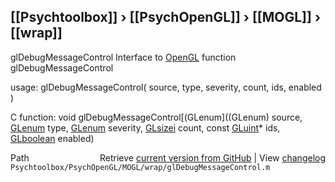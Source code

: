 ## [[Psychtoolbox]] &#8250; [[PsychOpenGL]] &#8250; [[MOGL]] &#8250; [[wrap]]

glDebugMessageControl  Interface to [OpenGL](OpenGL) function glDebugMessageControl  
  
usage:  glDebugMessageControl( source, type, severity, count, ids, enabled )  
  
C function:  void glDebugMessageControl[(GLenum]((GLenum) source, [GLenum](GLenum) type, [GLenum](GLenum) severity, [GLsizei](GLsizei) count, const [GLuint](GLuint)\* ids, [GLboolean](GLboolean) enabled)  




<div class="code_header" style="text-align:right;">
  <span style="float:left;">Path&nbsp;&nbsp;</span> <span class="counter">Retrieve <a href=
  "https://raw.github.com/Psychtoolbox-3/Psychtoolbox-3/beta/Psychtoolbox/PsychOpenGL/MOGL/wrap/glDebugMessageControl.m">current version from GitHub</a> | View <a href=
  "https://github.com/Psychtoolbox-3/Psychtoolbox-3/commits/beta/Psychtoolbox/PsychOpenGL/MOGL/wrap/glDebugMessageControl.m">changelog</a></span>
</div>
<div class="code">
  <code>Psychtoolbox/PsychOpenGL/MOGL/wrap/glDebugMessageControl.m</code>
</div>

